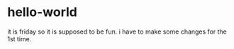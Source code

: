 # hello-world
it is friday so it is supposed to be fun.
i have to make some changes for the 1st time.
